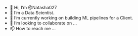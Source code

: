 - 👋 Hi, I’m @Natasha027
- 👀 I’m a Data Scientist.
- 🌱 I’m currently working on building ML pipelines for a Client.
- 💞️ I’m looking to collaborate on ...
- 📫 How to reach me ...

<!---
Natasha027/Natasha027 is a ✨ special ✨ repository because its `README.md` (this file) appears on your GitHub profile.
You can click the Preview link to take a look at your changes.
--->
